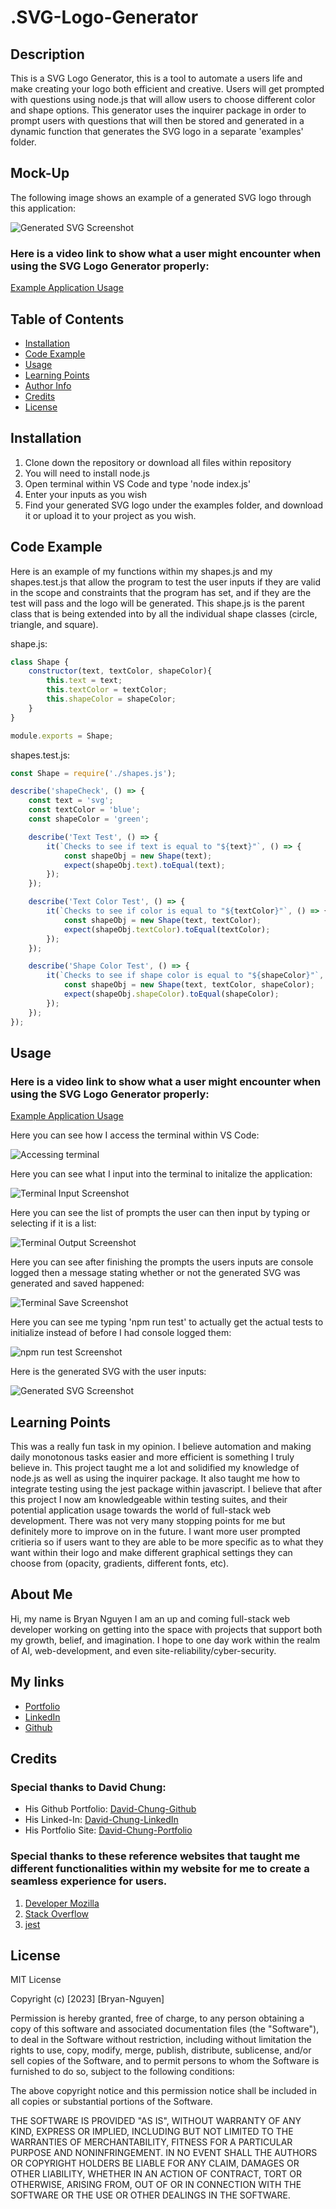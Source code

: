 # .SVG-Logo-Generator

## Description 

This is a SVG Logo Generator, this is a tool to automate a users life and make creating your logo both efficient and creative. Users will get prompted with questions using node.js that will allow users to choose different color and shape options. This generator uses the inquirer package in order to prompt users with questions that will then be stored and generated in a dynamic function that generates the SVG logo in a separate 'examples' folder.

## Mock-Up

The following image shows an example of a generated SVG logo through this application:

![Generated SVG Screenshot](./images/svgexampless.png)

### Here is a video link to show what a user might encounter when using the SVG Logo Generator properly:
[Example Application Usage](https://watch.screencastify.com/v/Cm0qja6cWXNEyOkbHjFJ)

## Table of Contents

* [Installation](#installation)
* [Code Example](#code-example)
* [Usage](#usage)
* [Learning Points](#learning-points)
* [Author Info](#author-info)
* [Credits](#credits)
* [License](#license)

## Installation

1. Clone down the repository or download all files within repository
2. You will need to install node.js
3. Open terminal within VS Code and type 'node index.js'
4. Enter your inputs as you wish
5. Find your generated SVG logo under the examples folder, and download it or upload it to your project as you wish.



## Code Example

Here is an example of my functions within my shapes.js and my shapes.test.js that allow the program to test the user inputs if they are valid in the scope and constraints that the program has set, and if they are the test will pass and the logo will be generated. This shape.js is the parent class that is being extended into by all the individual shape classes (circle, triangle, and square).

shape.js:
```javascript
class Shape { 
    constructor(text, textColor, shapeColor){
        this.text = text;
        this.textColor = textColor;
        this.shapeColor = shapeColor;
    }
}

module.exports = Shape;
```

shapes.test.js:
```javascript
const Shape = require('./shapes.js');

describe('shapeCheck', () => {
    const text = 'svg';
    const textColor = 'blue';
    const shapeColor = 'green';

    describe('Text Test', () => {
        it(`Checks to see if text is equal to "${text}"`, () => {
            const shapeObj = new Shape(text);
            expect(shapeObj.text).toEqual(text);
        });
    });

    describe('Text Color Test', () => {
        it(`Checks to see if color is equal to "${textColor}"`, () => {
            const shapeObj = new Shape(text, textColor);
            expect(shapeObj.textColor).toEqual(textColor);
        });
    });

    describe('Shape Color Test', () => {
        it(`Checks to see if shape color is equal to "${shapeColor}"`, () => {
            const shapeObj = new Shape(text, textColor, shapeColor);
            expect(shapeObj.shapeColor).toEqual(shapeColor);
        });
    });
});
```

## Usage

### Here is a video link to show what a user might encounter when using the SVG Logo Generator properly:
[Example Application Usage](https://watch.screencastify.com/v/Cm0qja6cWXNEyOkbHjFJ)

Here you can see how I access the terminal within VS Code:

![Accessing terminal](./images/opentermss.png)

Here you can see what I input into the terminal to initalize the application:

![Terminal Input Screenshot](./images/terminputss.png)

Here you can see the list of prompts the user can then input by typing or selecting if it is a list:

![Terminal Output Screenshot](./images/termoutputss.png)

Here you can see after finishing the prompts the users inputs are console logged then a message stating whether or not the generated SVG was generated and saved happened:

![Terminal Save Screenshot](./images/termresultss.png)

Here you can see me typing 'npm run test' to actually get the actual tests to initialize instead of before I had console logged them:

![npm run test Screenshot](./images/npmruntestss.png)

Here is the generated SVG with the user inputs:

![Generated SVG Screenshot](./images/generatedlogo.png)



## Learning Points 

This was a really fun task in my opinion. I believe automation and making daily monotonous tasks easier and more efficient is something I truly believe in. This project taught me a lot and solidified my knowledge of node.js as well as using the inquirer package. It also taught me how to integrate testing using the jest package within javascript. I believe that after this project I now am knowledgeable within testing suites, and their potential application usage towards the world of full-stack web development. There was not very many stopping points for me but definitely more to improve on in the future. I want more user prompted critieria so if users want to they are able to be more specific as to what they want within their logo and make different graphical settings they can choose from (opacity, gradients, different fonts, etc).

## About Me

Hi, my name is Bryan Nguyen I am an up and coming full-stack web developer working
on getting into the space with projects that support both my growth, belief, and imagination. I hope to one day work within the realm of AI, web-development, and even site-reliability/cyber-security.

## My links

* [Portfolio](https://bryannguyen9.github.io/Bryan-Nguyen-Portfolio/)
* [LinkedIn](https://linkedin.com/in/bryannguyen9)
* [Github](https://github.com/bryannguyen9)


## Credits

### Special thanks to David Chung: 
 
 * His Github Portfolio: [David-Chung-Github](https://github.com/dchung13/)
 * His Linked-In: [David-Chung-LinkedIn](https://www.linkedin.com/in/david-chung-77141526b/)
 * His Portfolio Site: [David-Chung-Portfolio](https://dchung13.github.io/David-Chung-Portfolio/) 

### Special thanks to these reference websites that taught me different functionalities within my website for me to create a seamless experience for users.

1. [Developer Mozilla](https://developer.mozilla.org/en-US/docs/Web/SVG/Tutorial/Getting_Started)
2. [Stack Overflow](https://stackoverflow.com/questions/12209582/the-describe-keyword-in-javascript)
3. [jest](https://nodejs.org/docs/latest-v18.x/api/)

## License

MIT License

Copyright (c) [2023] [Bryan-Nguyen]

Permission is hereby granted, free of charge, to any person obtaining a copy
of this software and associated documentation files (the "Software"), to deal
in the Software without restriction, including without limitation the rights
to use, copy, modify, merge, publish, distribute, sublicense, and/or sell
copies of the Software, and to permit persons to whom the Software is
furnished to do so, subject to the following conditions:

The above copyright notice and this permission notice shall be included in all
copies or substantial portions of the Software.

THE SOFTWARE IS PROVIDED "AS IS", WITHOUT WARRANTY OF ANY KIND, EXPRESS OR
IMPLIED, INCLUDING BUT NOT LIMITED TO THE WARRANTIES OF MERCHANTABILITY,
FITNESS FOR A PARTICULAR PURPOSE AND NONINFRINGEMENT. IN NO EVENT SHALL THE
AUTHORS OR COPYRIGHT HOLDERS BE LIABLE FOR ANY CLAIM, DAMAGES OR OTHER
LIABILITY, WHETHER IN AN ACTION OF CONTRACT, TORT OR OTHERWISE, ARISING FROM,
OUT OF OR IN CONNECTION WITH THE SOFTWARE OR THE USE OR OTHER DEALINGS IN THE
SOFTWARE.

